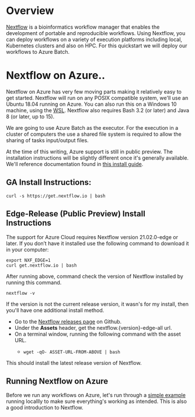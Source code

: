 # Overview

[Nextflow](https://github.com/nextflow-io/nextflow) is a bioinformatics workflow manager that enables the development of portable and reproducible workflows. Using Nextflow, you can deploy workflows on a variety of execution platforms including local, Kubernetes clusters and also on HPC. For this quickstart we will deploy our workflows to Azure Batch.

# Nextflow on Azure..

Nextflow on Azure has very few moving parts making it relatively easy to get started. Nextflow will run on any POSIX compatible system, we'll use an Ubuntu 18.04 running on Azure. You can also run this on a Windows 10 machine, using the [WSL](https://docs.microsoft.com/en-us/windows/wsl/about). Nextflow also requires Bash 3.2 (or later) and Java 8 (or later, up to 15).

We are going to use Azure Batch as the executor. For the execution in a cluster of computers the use a shared file system is required to allow the sharing of tasks input/output files.

At the time of this writing, Azure support is still in public preview. The installation instructions will be slightly different once it's generally available. We'll reference documentation found in [this install guide](https://www.nextflow.io/docs/edge/index.html).

## GA Install Instructions:

```shell
curl -s https://get.nextflow.io | bash
```

## Edge-Release (Public Preview) Install Instructions

The support for Azure Cloud requires Nextflow version 21.02.0-edge or later. If you don’t have it installed use the following command to download it in your computer:

```shell
export NXF_EDGE=1
curl get.nextflow.io | bash
```

After running above, command check the version of Nextflow installed by running this command.

```shell
nextflow -v
```

If the version is not the current release version, it wasn's for my install, then you'll have one additional install method.
- Go to the [Nextflow releases page](https://github.com/nextflow-io/nextflow/releases) on Github.
- Under the **Assets** header, get the nextflow.{version}-edge-all url.
- On a terminal window, running the following command with the asset URL.
  - ```shell
    wget -qO- ASSET-URL-FROM-ABOVE | bash
    ```
This should install the latest release version of Nextflow.

## Running Nextflow on Azure

Before we run any workflows on Azure, let's run through a [simple example](https://www.nextflow.io/docs/edge/getstarted.html#your-first-script) running locallly to make sure everything's working as intended. This is also a good introduction to Nextflow.


